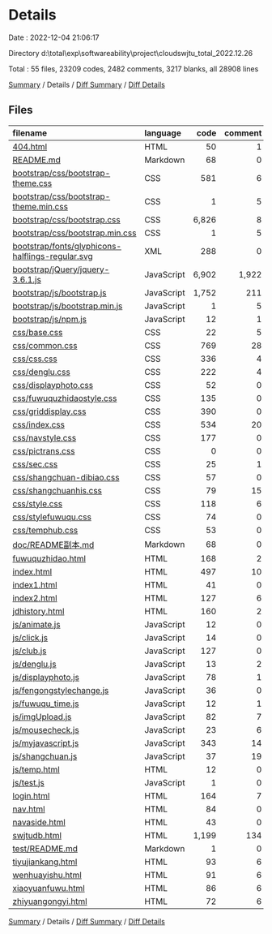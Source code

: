 # Details

Date : 2022-12-04 21:06:17

Directory d:\\total\\exp\\softwareability\\project\\cloudswjtu_total_2022.12.26

Total : 55 files,  23209 codes, 2482 comments, 3217 blanks, all 28908 lines

[Summary](results.md) / Details / [Diff Summary](diff.md) / [Diff Details](diff-details.md)

## Files
| filename | language | code | comment | blank | total |
| :--- | :--- | ---: | ---: | ---: | ---: |
| [404.html](/404.html) | HTML | 50 | 1 | 12 | 63 |
| [README.md](/README.md) | Markdown | 68 | 0 | 42 | 110 |
| [bootstrap/css/bootstrap-theme.css](/bootstrap/css/bootstrap-theme.css) | CSS | 581 | 6 | 0 | 587 |
| [bootstrap/css/bootstrap-theme.min.css](/bootstrap/css/bootstrap-theme.min.css) | CSS | 1 | 5 | 0 | 6 |
| [bootstrap/css/bootstrap.css](/bootstrap/css/bootstrap.css) | CSS | 6,826 | 8 | 0 | 6,834 |
| [bootstrap/css/bootstrap.min.css](/bootstrap/css/bootstrap.min.css) | CSS | 1 | 5 | 0 | 6 |
| [bootstrap/fonts/glyphicons-halflings-regular.svg](/bootstrap/fonts/glyphicons-halflings-regular.svg) | XML | 288 | 0 | 0 | 288 |
| [bootstrap/jQuery/jquery-3.6.1.js](/bootstrap/jQuery/jquery-3.6.1.js) | JavaScript | 6,902 | 1,922 | 2,086 | 10,910 |
| [bootstrap/js/bootstrap.js](/bootstrap/js/bootstrap.js) | JavaScript | 1,752 | 211 | 618 | 2,581 |
| [bootstrap/js/bootstrap.min.js](/bootstrap/js/bootstrap.min.js) | JavaScript | 1 | 5 | 0 | 6 |
| [bootstrap/js/npm.js](/bootstrap/js/npm.js) | JavaScript | 12 | 1 | 0 | 13 |
| [css/base.css](/css/base.css) | CSS | 22 | 5 | 3 | 30 |
| [css/common.css](/css/common.css) | CSS | 769 | 28 | 26 | 823 |
| [css/css.css](/css/css.css) | CSS | 336 | 4 | 10 | 350 |
| [css/denglu.css](/css/denglu.css) | CSS | 222 | 4 | 38 | 264 |
| [css/displayphoto.css](/css/displayphoto.css) | CSS | 52 | 0 | 7 | 59 |
| [css/fuwuquzhidaostyle.css](/css/fuwuquzhidaostyle.css) | CSS | 135 | 0 | 3 | 138 |
| [css/griddisplay.css](/css/griddisplay.css) | CSS | 390 | 0 | 46 | 436 |
| [css/index.css](/css/index.css) | CSS | 534 | 20 | 98 | 652 |
| [css/navstyle.css](/css/navstyle.css) | CSS | 177 | 0 | 2 | 179 |
| [css/pictrans.css](/css/pictrans.css) | CSS | 0 | 0 | 1 | 1 |
| [css/sec.css](/css/sec.css) | CSS | 25 | 1 | 2 | 28 |
| [css/shangchuan-dibiao.css](/css/shangchuan-dibiao.css) | CSS | 57 | 0 | 8 | 65 |
| [css/shangchuanhis.css](/css/shangchuanhis.css) | CSS | 79 | 15 | 18 | 112 |
| [css/style.css](/css/style.css) | CSS | 118 | 6 | 2 | 126 |
| [css/stylefuwuqu.css](/css/stylefuwuqu.css) | CSS | 74 | 0 | 7 | 81 |
| [css/temphub.css](/css/temphub.css) | CSS | 53 | 0 | 1 | 54 |
| [doc/README副本.md](/doc/README%E5%89%AF%E6%9C%AC.md) | Markdown | 68 | 0 | 42 | 110 |
| [fuwuquzhidao.html](/fuwuquzhidao.html) | HTML | 168 | 2 | 11 | 181 |
| [index.html](/index.html) | HTML | 497 | 10 | 11 | 518 |
| [index1.html](/index1.html) | HTML | 41 | 0 | 3 | 44 |
| [index2.html](/index2.html) | HTML | 127 | 6 | 12 | 145 |
| [jdhistory.html](/jdhistory.html) | HTML | 160 | 2 | 12 | 174 |
| [js/animate.js](/js/animate.js) | JavaScript | 12 | 0 | 1 | 13 |
| [js/click.js](/js/click.js) | JavaScript | 14 | 0 | 0 | 14 |
| [js/club.js](/js/club.js) | JavaScript | 127 | 0 | 7 | 134 |
| [js/denglu.js](/js/denglu.js) | JavaScript | 13 | 2 | 2 | 17 |
| [js/displayphoto.js](/js/displayphoto.js) | JavaScript | 78 | 1 | 7 | 86 |
| [js/fengongstylechange.js](/js/fengongstylechange.js) | JavaScript | 36 | 0 | 0 | 36 |
| [js/fuwuqu_time.js](/js/fuwuqu_time.js) | JavaScript | 12 | 1 | 0 | 13 |
| [js/imgUpload.js](/js/imgUpload.js) | JavaScript | 82 | 7 | 7 | 96 |
| [js/mousecheck.js](/js/mousecheck.js) | JavaScript | 23 | 6 | 1 | 30 |
| [js/myjavascript.js](/js/myjavascript.js) | JavaScript | 343 | 14 | 7 | 364 |
| [js/shangchuan.js](/js/shangchuan.js) | JavaScript | 37 | 19 | 7 | 63 |
| [js/temp.html](/js/temp.html) | HTML | 12 | 0 | 6 | 18 |
| [js/test.js](/js/test.js) | JavaScript | 1 | 0 | 1 | 2 |
| [login.html](/login.html) | HTML | 164 | 7 | 23 | 194 |
| [nav.html](/nav.html) | HTML | 84 | 0 | 2 | 86 |
| [navaside.html](/navaside.html) | HTML | 43 | 0 | 0 | 43 |
| [swjtudb.html](/swjtudb.html) | HTML | 1,199 | 134 | 11 | 1,344 |
| [test/README.md](/test/README.md) | Markdown | 1 | 0 | 0 | 1 |
| [tiyujiankang.html](/tiyujiankang.html) | HTML | 93 | 6 | 4 | 103 |
| [wenhuayishu.html](/wenhuayishu.html) | HTML | 91 | 6 | 3 | 100 |
| [xiaoyuanfuwu.html](/xiaoyuanfuwu.html) | HTML | 86 | 6 | 3 | 95 |
| [zhiyuangongyi.html](/zhiyuangongyi.html) | HTML | 72 | 6 | 4 | 82 |

[Summary](results.md) / Details / [Diff Summary](diff.md) / [Diff Details](diff-details.md)